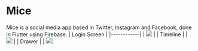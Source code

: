 # Mice
Mice is a social media app based in Twitter, Instagram and Facebook, done in Flutter using Firebase.
| Login Screen |
|------------|
| <img src="https://scontent.fpfb1-1.fna.fbcdn.net/v/t1.15752-9/197641086_4059686324154049_3988635003825808218_n.jpg?_nc_cat=106&ccb=1-3&_nc_sid=ae9488&_nc_eui2=AeF8QnsdxLDMJvZHupuHMrT-CblmYXv1-ucJuWZhe_X656tdXHN35Kd9LTq-IZlOCxvwKAVX9_-xsjFPe-0Xuv3E&_nc_ohc=SmPupEim5LQAX9PDFGB&_nc_ht=scontent.fpfb1-1.fna&oh=c038e9725cea02bbd7691869755b7ed8&oe=60E527E4"> |
| Timeline |
|  <img src="https://scontent.fpfb1-1.fna.fbcdn.net/v/t1.15752-9/197439611_1502771270065578_4413374287890196645_n.jpg?_nc_cat=103&ccb=1-3&_nc_sid=ae9488&_nc_eui2=AeGOP-Hr6j3hrGBv6Cs6UNz4428S4JpqvELjbxLgmmq8QhOp-DCPRkI_Fg7jYIocqK366SwkwKvwgj8bfy_V7tqV&_nc_ohc=MEJd7h-qJNoAX8Wih61&_nc_ht=scontent.fpfb1-1.fna&oh=79127761326addd5f8a96de7bd07021c&oe=60E52BA0"> |
| Drawer |
| <img src="https://scontent.fpfb1-1.fna.fbcdn.net/v/t1.15752-9/197937298_474734256934059_6194163239956873535_n.jpg?_nc_cat=106&ccb=1-3&_nc_sid=ae9488&_nc_eui2=AeEqti9SB81hoEW6M346CQLa-PQPyTmnwxf49A_JOafDFygATxU959OLfqjR6Hewngnf6YCVFmbEohRyeRrjGS5A&_nc_ohc=wt_joaeRuZIAX8MNJ2l&tn=upWcse9RDhRXWL0x&_nc_ht=scontent.fpfb1-1.fna&oh=0607054d6eaec4a63327ca685781ce0e&oe=60E4B8B1">|

